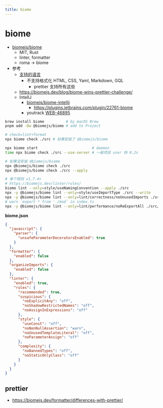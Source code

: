 ```yaml
---
title: biome
---
```


# biome

- [biomejs/biome](https://github.com/biomejs/biome)
  - MIT, Rust
  - linter, formatter
  - roma -> biome
- 参考
  - [支持的语言](https://biomejs.dev/internals/language-support/)
    - 不支持格式化 HTML, CSS, Yaml, Markdown, GQL
      - prettier 支持所有这些
  - https://biomejs.dev/blog/biome-wins-prettier-challenge/
  - IntellJ
    - [biomejs/biome-intellij](https://github.com/biomejs/biome-intellij)
      - https://plugins.jetbrains.com/plugin/22761-biome
    - youtrack [WEB-46895](https://youtrack.jetbrains.com/issue/WEB-46895)

```bash
brew install biome          # by macOS Brew
pnpm add -Dw @biomejs/biome # add to Project

# check=lint+format
npx biome check ./src # 如果安装了 @biomejs/biome

npx biome start                         # daemon
time npx biome check ./src --use-server # 一般项目 user 快 0.2s

# 如果没安装 @biomejs/biome
npx @biomejs/biome check ./src
npx @biomejs/biome check ./src --apply

# 单个规则 v1.7.4+
# https://biomejs.dev/linter/rules/
biome lint --only=style/useNamingConvention --apply ./src
npx -y @biomejs/biome lint --only=style/useImportType ./src --write
npx -y @biomejs/biome lint --only=lint/correctness/noUnusedImports ./src --write
# warn `export * from './mod` in index.ts
npx -y @biomejs/biome lint --only=lint/performance/noReExportAll ./src/**/index.ts
```

**biome.json**

```json
{
  "javascript": {
    "parser": {
      "unsafeParameterDecoratorsEnabled": true
    }
  },
  "formatter": {
    "enabled": false
  },
  "organizeImports": {
    "enabled": false
  },
  "linter": {
    "enabled": true,
    "rules": {
      "recommended": true,
      "suspicious": {
        "noExplicitAny": "off",
        "noShadowRestrictedNames": "off",
        "noAssignInExpressions": "off"
      },
      "style": {
        "useConst": "off",
        "noNonNullAssertion": "warn",
        "noUnusedTemplateLiteral": "off",
        "noParameterAssign": "off"
      },
      "complexity": {
        "noBannedTypes": "off",
        "noStaticOnlyClass": "off"
      }
    }
  }
}
```

## prettier

- https://biomejs.dev/formatter/differences-with-prettier/
